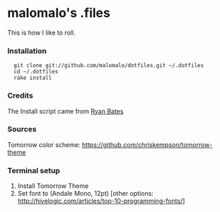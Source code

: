 malomalo's .files
=================

This is how I like to roll.

### Installation

      git clone git://github.com/malomalo/dotfiles.git ~/.dotfiles
      cd ~/.dotfiles
      rake install

### Credits

The Install script came from [Ryan Bates](http://github.com/ryanb/dotfiles)

### Sources

Tomorrow color scheme: https://github.com/chriskempson/tomorrow-theme

### Terminal setup

1. Install Tomorrow Theme
2. Set font to (Andale Mono, 12pt) [other options:
   http://hivelogic.com/articles/top-10-programming-fonts/]
